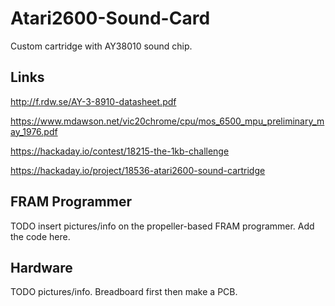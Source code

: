 # Atari2600-Sound-Card
Custom cartridge with AY38010 sound chip.

## Links

http://f.rdw.se/AY-3-8910-datasheet.pdf

https://www.mdawson.net/vic20chrome/cpu/mos_6500_mpu_preliminary_may_1976.pdf

https://hackaday.io/contest/18215-the-1kb-challenge

https://hackaday.io/project/18536-atari2600-sound-cartridge

## FRAM Programmer
TODO insert pictures/info on the propeller-based FRAM programmer. Add the code here.

## Hardware
TODO pictures/info. Breadboard first then make a PCB.


